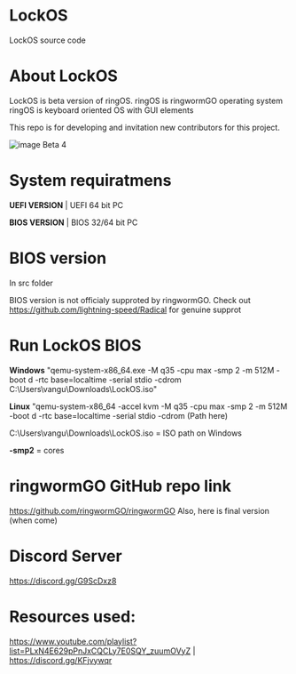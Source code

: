 # LockOS
LockOS source code

# About LockOS
LockOS is beta version of ringOS. ringOS is ringwormGO operating system
ringOS is keyboard oriented OS with GUI elements

This repo is for developing and invitation new contributors for this project.

![image](https://user-images.githubusercontent.com/83548580/133824416-455bc2d8-3364-4ffd-abd6-24bff779af32.png)
Beta 4

# System requiratmens
**UEFI VERSION** | UEFI 64 bit PC

**BIOS VERSION** | BIOS 32/64 bit PC

# BIOS version
In src folder

BIOS version is not officialy supproted by ringwormGO. Check out https://github.com/lightning-speed/Radical for genuine supprot

# Run LockOS BIOS
**Windows**
"qemu-system-x86_64.exe -M q35 -cpu max -smp 2 -m 512M -boot d -rtc base=localtime -serial stdio -cdrom C:\Users\vangu\Downloads\LockOS.iso"

**Linux**
"qemu-system-x86_64 -accel kvm -M q35 -cpu max -smp 2 -m 512M -boot d -rtc base=localtime -serial stdio -cdrom (Path here)

C:\Users\vangu\Downloads\LockOS.iso = ISO path on Windows

**-smp2** = cores

# ringwormGO GitHub repo link
https://github.com/ringwormGO/ringwormGO
Also, here is final version (when come)

# Discord Server
https://discord.gg/G9ScDxz8

# Resources used:
https://www.youtube.com/playlist?list=PLxN4E629pPnJxCQCLy7E0SQY_zuumOVyZ | 
https://discord.gg/KFjvywqr
